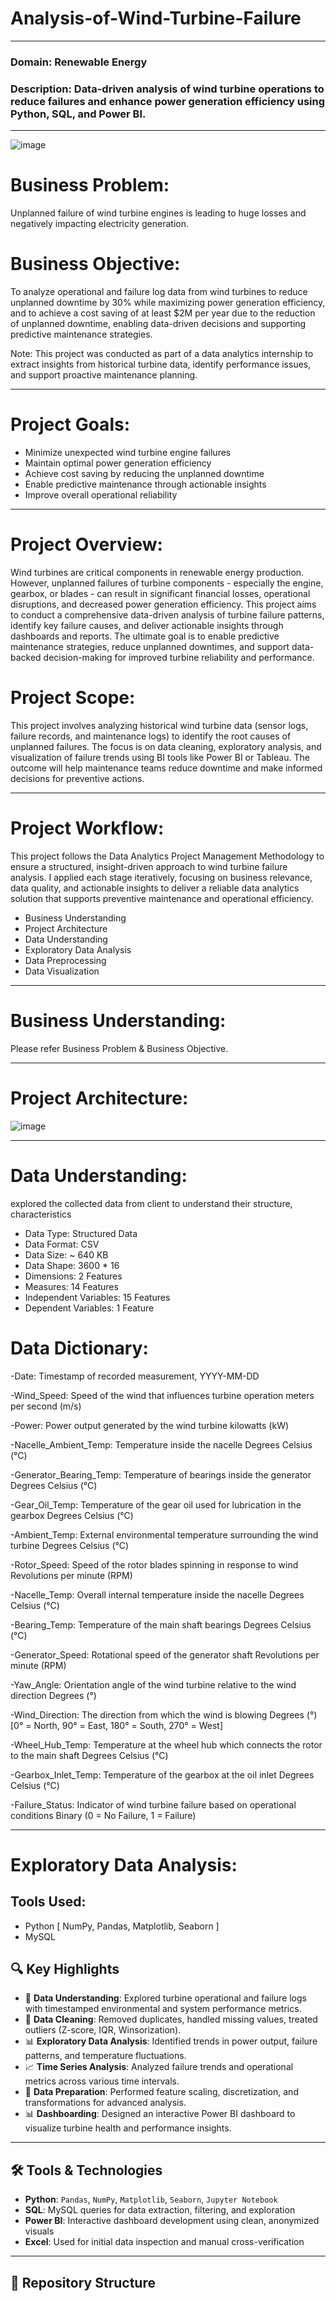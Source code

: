 # **Analysis-of-Wind-Turbine-Failure**
--------------------
### **Domain:** Renewable Energy
### **Description:** Data-driven analysis of wind turbine operations to reduce failures and enhance power generation efficiency using Python, SQL, and Power BI.
--------------------

![image](https://github.com/user-attachments/assets/1a3e19e3-16cc-46da-bd10-b1378db5c293)

# Business Problem:
Unplanned failure of wind turbine engines is leading to huge losses and negatively impacting electricity generation.

# Business Objective:
To analyze operational and failure log data from wind turbines to reduce unplanned downtime by 30% while maximizing power generation efficiency, and to achieve a cost saving of at least $2M per year due to the reduction of unplanned downtime, enabling data-driven decisions and supporting predictive maintenance strategies.

Note: This project was conducted as part of a data analytics internship to extract insights from historical turbine data, identify performance issues, and support proactive maintenance planning.

----------------------------

# Project Goals:
- Minimize unexpected wind turbine engine failures
- Maintain optimal power generation efficiency
- Achieve cost saving by reducing the unplanned downtime
- Enable predictive maintenance through actionable insights
- Improve overall operational reliability

----------------------------------

# Project Overview:
Wind turbines are critical components in renewable energy production. However, unplanned failures of turbine components - especially the engine, gearbox, or blades - can result in significant financial losses, operational disruptions, and decreased power generation efficiency. This project aims to conduct a comprehensive data-driven analysis of turbine failure patterns, identify key failure causes, and deliver actionable insights through dashboards and reports. The ultimate goal is to enable predictive maintenance strategies, reduce unplanned downtimes, and support data-backed decision-making for improved turbine reliability and performance.

# Project Scope:
This project involves analyzing historical wind turbine data (sensor logs, failure records, and maintenance logs) to identify the root causes of unplanned failures. The focus is on data cleaning, exploratory analysis, and visualization of failure trends using BI tools like Power BI or Tableau. The outcome will help maintenance teams reduce downtime and make informed decisions for preventive actions.

---------------------------------

# Project Workflow:
This project follows the Data Analytics Project Management Methodology to ensure a structured, insight-driven approach to wind turbine failure analysis. I applied each stage iteratively, focusing on business relevance, data quality, and actionable insights to deliver a reliable data analytics solution that supports preventive maintenance and operational efficiency.

- Business Understanding
- Project Architecture
- Data Understanding
- Exploratory Data Analysis
- Data Preprocessing
- Data Visualization

---------------------------------

# Business Understanding:
Please refer Business Problem & Business Objective.

---------------------------------

# Project Architecture:
![image](https://github.com/user-attachments/assets/82e513bd-8da5-4e44-b6de-d42197b6bec9)

---------------------------------

# Data Understanding:
explored the collected data from client to understand their structure, characteristics
- Data Type: Structured Data
- Data Format: CSV
- Data Size: ~ 640 KB
- Data Shape: 3600 * 16
- Dimensions: 2 Features
- Measures: 14 Features
- Independent Variables: 15 Features
- Dependent Variables: 1 Feature

# Data Dictionary:
-Date: Timestamp of recorded measurement, YYYY-MM-DD 

-Wind_Speed: Speed of the wind that influences turbine operation meters per second (m/s) 

-Power:  Power output generated by the wind turbine kilowatts (kW) 

-Nacelle_Ambient_Temp:  Temperature inside the nacelle Degrees Celsius (°C)   

-Generator_Bearing_Temp:  Temperature of bearings inside the generator Degrees Celsius (°C) 

-Gear_Oil_Temp:  Temperature of the gear oil used for lubrication in the gearbox Degrees Celsius (°C) 

-Ambient_Temp:  External environmental temperature surrounding the wind turbine Degrees Celsius (°C) 

-Rotor_Speed:  Speed of the rotor blades spinning in response to wind Revolutions per minute (RPM) 

-Nacelle_Temp:  Overall internal temperature inside the nacelle   Degrees Celsius (°C) 

-Bearing_Temp:  Temperature of the main shaft bearings Degrees Celsius (°C) 

-Generator_Speed:  Rotational speed of the generator shaft Revolutions per minute (RPM) 

-Yaw_Angle:  Orientation angle of the wind turbine relative to the wind direction Degrees (°) 

-Wind_Direction:  The direction from which the wind is blowing Degrees (°) [0° = North, 90° = East, 180° = South, 270° = West] 

-Wheel_Hub_Temp:  Temperature at the wheel hub which connects the rotor to the main shaft Degrees Celsius (°C) 

-Gearbox_Inlet_Temp:  Temperature of the gearbox at the oil inlet Degrees Celsius (°C) 

-Failure_Status:  Indicator of wind turbine failure based on operational conditions Binary (0 = No Failure, 1 = Failure)

---------------------------------

# Exploratory Data Analysis:

## Tools Used: 
- Python [ NumPy, Pandas, Matplotlib, Seaborn ]
- MySQL


  










## 🔍 Key Highlights

- 📂 **Data Understanding**: Explored turbine operational and failure logs with timestamped environmental and system performance metrics.
- 🧹 **Data Cleaning**: Removed duplicates, handled missing values, treated outliers (Z-score, IQR, Winsorization).
- 📊 **Exploratory Data Analysis**: Identified trends in power output, failure patterns, and temperature fluctuations.
- 📈 **Time Series Analysis**: Analyzed failure trends and operational metrics across various time intervals.
- 🧪 **Data Preparation**: Performed feature scaling, discretization, and transformations for advanced analysis.
- 📊 **Dashboarding**: Designed an interactive Power BI dashboard to visualize turbine health and performance insights.

---

## 🛠️ Tools & Technologies

- **Python**: `Pandas`, `NumPy`, `Matplotlib`, `Seaborn`, `Jupyter Notebook`
- **SQL**: MySQL queries for data extraction, filtering, and exploration
- **Power BI**: Interactive dashboard development using clean, anonymized visuals
- **Excel**: Used for initial data inspection and manual cross-verification

---

## 📁 Repository Structure

